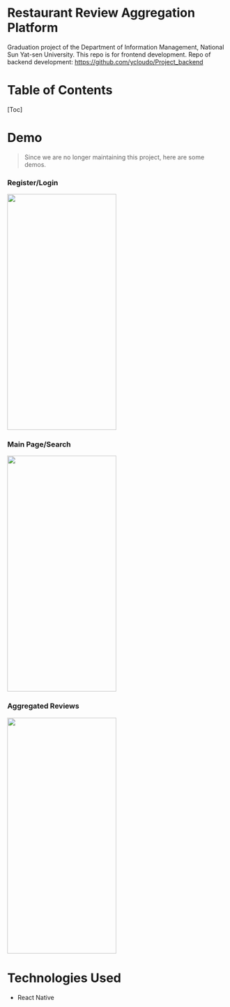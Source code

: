 # Restaurant Review Aggregation Platform
Graduation project of the Department of Information Management, National Sun Yat-sen University. This repo is for frontend development.
Repo of backend development: <https://github.com/ycloudo/Project_backend>

# Table of Contents
[Toc]

# Demo
> Since we are no longer maintaining this project, here are some demos.

### Register/Login
<img src='https://github.com/ycloudo/Project_frontend/blob/master/GIF/login.gif' height='540' width='250'>

### Main Page/Search
<img src='https://github.com/ycloudo/Project_frontend/blob/master/GIF/search.gif' height='540' width='250'>

### Aggregated Reviews
<img src='https://github.com/ycloudo/Project_frontend/blob/master/GIF/reviews.gif' height='540' width='250'>

# Technologies Used
- React Native
